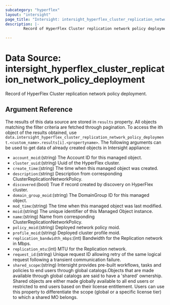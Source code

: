 ```yaml
---
subcategory: "hyperflex"
layout: "intersight"
page_title: "Intersight: intersight_hyperflex_cluster_replication_network_policy_deployment"
description: |-
        Record of HyperFlex Cluster replication network policy deployment.

---
```


# Data Source: intersight_hyperflex_cluster_replication_network_policy_deployment
Record of HyperFlex Cluster replication network policy deployment.
## Argument Reference
The results of this data source are stored in `results` property.
All objects matching the filter criteria are fetched through pagination.
To access the ith object of the results obtained, use `data.intersight_hyperflex_cluster_replication_network_policy_deployment.<custom_name>.results[i].<propertyname>`.
The following arguments can be used to get data of already created objects in Intersight appliance:
* `account_moid`:(string) The Account ID for this managed object. 
* `cluster_uuid`:(string) Uuid of the HyperFlex cluster. 
* `create_time`:(string) The time when this managed object was created. 
* `description`:(string) Description from corresponding ClusterReplicationNetworkPolicy. 
* `discovered`:(bool) True if record created by discovery on HyperFlex cluster. 
* `domain_group_moid`:(string) The DomainGroup ID for this managed object. 
* `mod_time`:(string) The time when this managed object was last modified. 
* `moid`:(string) The unique identifier of this Managed Object instance. 
* `name`:(string) Name from corresponding ClusterReplicationNetworkPolicy. 
* `policy_moid`:(string) Deployed network policy moid. 
* `profile_moid`:(string) Deployed cluster profile moid. 
* `replication_bandwidth_mbps`:(int) Bandwidth for the Replication network in Mbps. 
* `replication_mtu`:(int) MTU for the Replication network. 
* `request_id`:(string) Unique request ID allowing retry of the same logical request following a transient communication failure. 
* `shared_scope`:(string) Intersight provides pre-built workflows, tasks and policies to end users through global catalogs.Objects that are made available through global catalogs are said to have a 'shared' ownership. Shared objects are either made globally available to all end users or restricted to end users based on their license entitlement. Users can use this property to differentiate the scope (global or a specific license tier) to which a shared MO belongs. 
 
